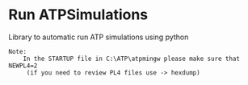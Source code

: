 # Run ATPSimulations

Library to automatic run ATP simulations using python

    Note:
        In the STARTUP file in C:\ATP\atpmingw please make sure that NEWPL4=2
         (if you need to review PL4 files use -> hexdump)
